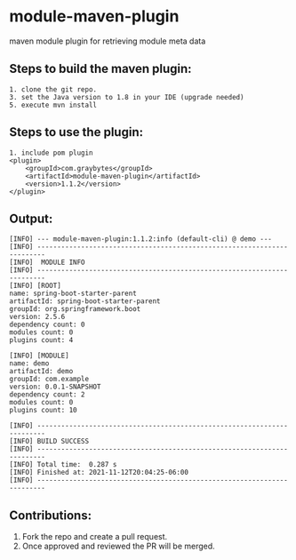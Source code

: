 # module-maven-plugin
maven module plugin for retrieving module meta data

## Steps to build the maven plugin: 
	1. clone the git repo. 
	3. set the Java version to 1.8 in your IDE (upgrade needed)
	5. execute mvn install 

## Steps to use the plugin: 
	1. include pom plugin 
	<plugin>
		<groupId>com.graybytes</groupId>
		<artifactId>module-maven-plugin</artifactId>
		<version>1.1.2</version>
	</plugin>
		
## Output: 
```
[INFO] --- module-maven-plugin:1.1.2:info (default-cli) @ demo ---
[INFO] ------------------------------------------------------------------------
[INFO]  MODULE INFO
[INFO] ------------------------------------------------------------------------
[INFO] [ROOT]
name: spring-boot-starter-parent
artifactId: spring-boot-starter-parent
groupId: org.springframework.boot
version: 2.5.6
dependency count: 0
modules count: 0
plugins count: 4

[INFO] [MODULE]
name: demo
artifactId: demo
groupId: com.example
version: 0.0.1-SNAPSHOT
dependency count: 2
modules count: 0
plugins count: 10

[INFO] ------------------------------------------------------------------------
[INFO] BUILD SUCCESS
[INFO] ------------------------------------------------------------------------
[INFO] Total time:  0.287 s
[INFO] Finished at: 2021-11-12T20:04:25-06:00
[INFO] ------------------------------------------------------------------------
```

## Contributions: 
1. Fork the repo and create a pull request. 
2. Once approved and reviewed the PR will be merged. 
